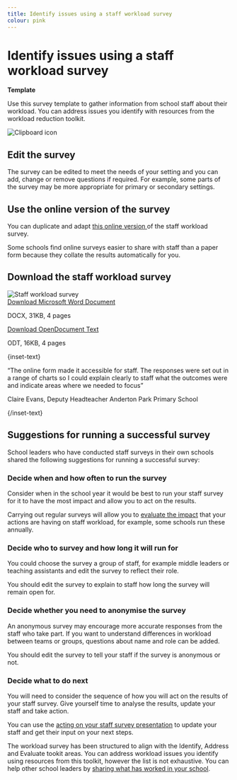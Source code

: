 ```yaml
---
title: Identify issues using a staff workload survey
colour: pink
---
```


# Identify issues using a staff workload survey

<strong class="govuk-tag">Template</strong>

Use this survey template to gather information from school staff
about their workload. You can address issues you identify with
resources from the workload reduction toolkit.

<div class="govuk-grid-row dfe-width-container govuk-!-padding-bottom-6">
  <div class="govuk-grid-column-full">
    <div class="info-box">
      <div class="info-box__corner">
        <img src="/assets/images/clipboard-icon.svg" alt="Clipboard icon">
      </div>
      <h2 class="govuk-heading-m">
        Edit the survey
      </h2>
      <p>
        The survey can be edited to meet the needs of your setting and
        you can add, change or remove questions if required. For
        example, some parts of the survey may be more appropriate for
        primary or secondary settings.
      </p>
      <h2 class="govuk-heading-m">
        Use the online version of the survey
      </h2>
      <p>
        You can duplicate and adapt
        <a href="https://forms.office.com/Pages/ShareFormPage.aspx?id=yXfS-grGoU2187O4s0qC-cn26r-uTMpNqURSfi9lRcVUNEg1UTdMMllFRTM1SEVRRDJWQjE3RUU5VS4u&sharetoken=MJnNysyL44umvL8f97JA"
        class="govuk-link">
          this online version
        </a>
        of the staff workload survey.
      </p>
      <p>
        Some schools find online surveys easier to share with staff than a paper
        form because they collate the results automatically for you.
      </p>
      <h2 class="govuk-heading-m">
        Download the staff workload survey
      </h2>
      <div class="govuk-grid-row info-box__download-content">
        <div class="govuk-grid-column-one-half">
          <img src="/assets/images/identify-and-evaluate-survey.jpeg" alt="Staff workload survey" class="dfe-file-preview-image">
        </div>
        <div class="govuk-grid-column-one-half">
          <a class="govuk-body" href="<%= @base_url %>/assets/files/Staff workload survey.docx">
            Download Microsoft Word Document
          </a>
          <p>
            DOCX, 31KB, 4 pages
          </p>
          <a class="govuk-body" href="<%= @base_url %>/assets/files/Staff workload survey.odt">
            Download OpenDocument Text
          </a>
          <p>
            ODT, 16KB, 4 pages
          </p>
        </div>
      </div>
    </div>
  </div>
</div>

{inset-text}

“The online form made it accessible for staff. The responses were set out in a
range of charts so I could explain clearly to staff what the outcomes were
and indicate areas where we needed to focus”

Claire Evans, Deputy Headteacher
Anderton Park Primary School

{/inset-text}

## Suggestions for running a successful survey

School leaders who have conducted staff surveys in their own schools shared the
following suggestions for running a successful survey:

### Decide when and how often to run the survey

Consider when in the school year it would be best to run your staff survey for
it to have the most impact and allow you to act on the results. 

Carrying out regular surveys will allow you to [evaluate the impact](/workload-reduction-toolkit/evaluate-workload-measures) that your actions are
having on staff workload, for example, some schools run these annually.

### Decide who to survey and how long it will run for

You could choose the survey a group of staff, for example middle leaders or
teaching assistants and edit the survey to reflect their role.

You should edit the survey to explain to staff how long the survey will remain
open for.

### Decide whether you need to anonymise the survey

An anonymous survey may encourage more accurate responses from the staff who
take part. If you want to understand differences in workload between teams or
groups, questions about name and role can be added.

You should edit the survey to tell your staff if the survey is anonymous or not. 

### Decide what to do next

You will need to consider the sequence of how you will act on the results of
your staff survey. Give yourself time to analyse the results, update your staff
and take action.

You can use the [acting on your staff survey presentation](/workload-reduction-toolkit/identify-workload-issues/act-on-your-staff-survey)
to update your staff and get their input on your next steps.

The workload survey has been structured to align with the Identify, Address and
Evaluate tookit areas. You can address workload issues you identify using
resources from this toolkit, however the list is not exhaustive. You can help
other school leaders by [sharing what has worked in your school](/share-your-ideas).
